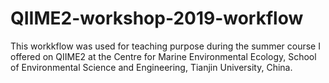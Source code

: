 # QIIME2-workshop-2019-workflow
This workkflow was used for teaching purpose during the summer course I offered on QIIME2 at the Centre for Marine Environmental Ecology, School of Environmental Science and Engineering, Tianjin University, China.
